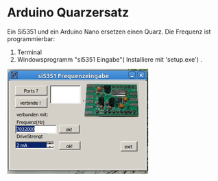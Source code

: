 
# Arduino Quarzersatz

Ein Si5351 und ein Arduino Nano ersetzen einen Quarz.
Die Frequenz ist programmierbar:
1. Terminal 
2. Windowsprogramm "si5351 Eingabe"( Installiere mit 'setup.exe') . 

![bild](https://github.com/dk2jk/arduino_quarzersatz/blob/master/windows%20programm.png)
 
